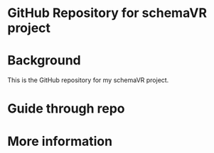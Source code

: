 GitHub Repository for schemaVR project
================

# Background

This is the GitHub repository for my schemaVR project.

# Guide through repo

# More information
